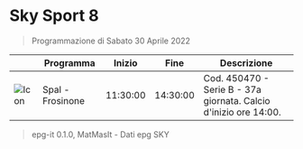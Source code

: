 # Sky Sport 8
> Programmazione di Sabato 30 Aprile 2022

||Programma|Inizio|Fine|Descrizione|
|---|---|---|---|---|
|![Icon](https://guidatv.sky.it/uuid/48688493-38b0-4517-97cf-a5750a0211cb/cover?md5ChecksumParam=ca958fe0bca979c907db1c9410abb554)|Spal - Frosinone|11:30:00|14:30:00|Cod. 450470 - Serie B - 37a giornata. Calcio d&#039;inizio ore 14:00.



 > epg-it 0.1.0, MatMasIt - Dati epg SKY